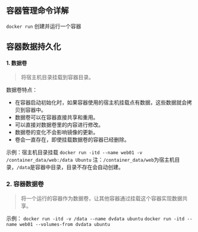 ## 容器管理命令详解
`docker run` 创建并运行一个容器
## 容器数据持久化
#### 1. 数据卷
>将宿主机目录挂载到容器目录。

数据卷特点：
- 在容器启动初始化时，如果容器使用的宿主机挂载点有数据，这些数据就会拷贝到容器中。
- 数据卷可以在容器直接共享和重用。
- 可以直接对数据卷里的内容进行修改。
- 数据卷的变化不会影响镜像的更新。
- 卷会一直存在，即使挂载数据卷的容器已经删除。

示例：宿主机目录挂载
`docker run -itd --name web01 -v /container_data/web:/data Ubuntu`
注：`/container_data/web`为宿主机目录，`/data`是容器中目录，目录不存在会自动创建。
### 2. 容器数据卷
>将一个运行的容器作为数据卷，让其他容器通过挂载这个容器实现数据共享。

示例：
`docker run -itd -v /data --name dvdata ubuntu`
`docker run -itd --name web01 --volumes-from dvdata ubuntu`
